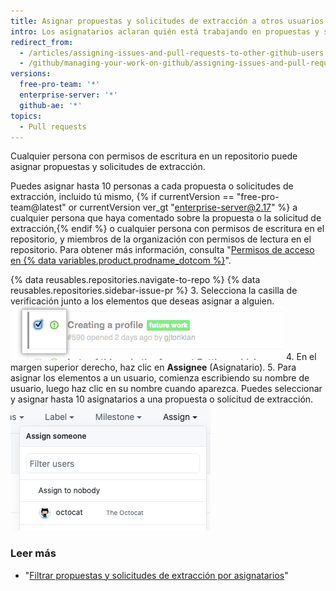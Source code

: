 ```yaml
---
title: Asignar propuestas y solicitudes de extracción a otros usuarios de GitHub
intro: Los asignatarios aclaran quién está trabajando en propuestas y solicitudes de extracción específicas.
redirect_from:
  - /articles/assigning-issues-and-pull-requests-to-other-github-users
  - /github/managing-your-work-on-github/assigning-issues-and-pull-requests-to-other-github-users
versions:
  free-pro-team: '*'
  enterprise-server: '*'
  github-ae: '*'
topics:
  - Pull requests
---
```

Cualquier persona con permisos de escritura en un repositorio puede asignar propuestas y solicitudes de extracción.

Puedes asignar hasta 10 personas a cada propuesta o solicitudes de extracción, incluido tú mismo, {% if currentVersion == "free-pro-team@latest" or currentVersion ver_gt "enterprise-server@2.17" %} a cualquier persona que haya comentado sobre la propuesta o la solicitud de extracción,{% endif %} o cualquier persona con permisos de escritura en el repositorio, y miembros de la organización con permisos de lectura en el repositorio. Para obtener más información, consulta "[Permisos de acceso en {% data variables.product.prodname_dotcom %}](/articles/access-permissions-on-github)".

{% data reusables.repositories.navigate-to-repo %}
{% data reusables.repositories.sidebar-issue-pr %}
3. Selecciona la casilla de verificación junto a los elementos que deseas asignar a alguien. ![Casilla de verificación de metadatos de propuestas](/assets/images/help/issues/issues_assign_checkbox.png)
4. En el margen superior derecho, haz clic en **Assignee** (Asignatario).
5. Para asignar los elementos a un usuario, comienza escribiendo su nombre de usuario, luego haz clic en su nombre cuando aparezca. Puedes seleccionar y asignar hasta 10 asignatarios a una propuesta o solicitud de extracción. ![Desplegable de la asignación de propuestas](/assets/images/help/issues/issues_assigning_dropdown.png)

### Leer más

* "[Filtrar propuestas y solicitudes de extracción por asignatarios](/articles/filtering-issues-and-pull-requests-by-assignees)"

